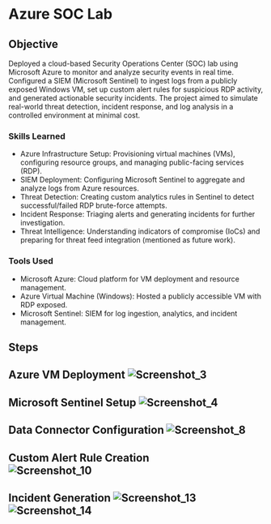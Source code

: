 # Azure SOC Lab

## Objective

Deployed a cloud-based Security Operations Center (SOC) lab using Microsoft Azure to monitor and analyze security events in real time. Configured a SIEM (Microsoft Sentinel) to ingest logs from a publicly exposed Windows VM, set up custom alert rules for suspicious RDP activity, and generated actionable security incidents. The project aimed to simulate real-world threat detection, incident response, and log analysis in a controlled environment at minimal cost.

### Skills Learned

- Azure Infrastructure Setup: Provisioning virtual machines (VMs), configuring resource groups, and managing public-facing services (RDP).
- SIEM Deployment: Configuring Microsoft Sentinel to aggregate and analyze logs from Azure resources.
- Threat Detection: Creating custom analytics rules in Sentinel to detect successful/failed RDP brute-force attempts.
- Incident Response: Triaging alerts and generating incidents for further investigation.
- Threat Intelligence: Understanding indicators of compromise (IoCs) and preparing for threat feed integration (mentioned as future work).

### Tools Used

- Microsoft Azure: Cloud platform for VM deployment and resource management.
- Azure Virtual Machine (Windows): Hosted a publicly accessible VM with RDP exposed.
- Microsoft Sentinel: SIEM for log ingestion, analytics, and incident management.

## Steps

**Azure VM Deployment**
![Screenshot_3](https://github.com/user-attachments/assets/8d40dfe9-2025-451f-a68e-475e94c4044c)
------------------------------------------
**Microsoft Sentinel Setup**
![Screenshot_4](https://github.com/user-attachments/assets/785401f6-ceed-4e97-916a-96a4880edd64)
------------------------------------------
**Data Connector Configuration**
![Screenshot_8](https://github.com/user-attachments/assets/83bc906c-89d7-4404-9a22-44e5ebcb5a8c)
------------------------------------------
**Custom Alert Rule Creation**<br>
![Screenshot_10](https://github.com/user-attachments/assets/967e2d9c-098c-42af-bfba-36bfbb5df311)
------------------------------------------
**Incident Generation**
![Screenshot_13](https://github.com/user-attachments/assets/8e36dd5a-8506-4fd6-8ace-e965b2dc694c)
![Screenshot_14](https://github.com/user-attachments/assets/ca0f2253-a78f-4404-81b1-acf3440e7e06)
------------------------------------------

